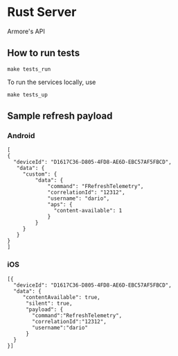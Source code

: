 # Rust Server

Armore's API

## How to run tests

```
make tests_run
```

To run the services locally, use

```
make tests_up
```

## Sample refresh payload

### Android

```
[
{
  "deviceId": "D1617C36-D805-4FD8-AE6D-EBC57AF5FBCD",
   "data": {
     "custom": {
         "data": {
             "command": "FRefreshTelemetry",
             "correlationId": "12312",
             "username": "dario",
             "aps": {
               "content-available": 1
             }
         }
     }
   }
}
]
```

### iOS

```
[{
  "deviceId": "D1617C36-D805-4FD8-AE6D-EBC57AF5FBCD",
  "data": {
     "contentAvailable": true,
      "silent": true,
      "payload": {
        "command":"RefreshTelemetry",
        "correlationId":"12312",
        "username":"dario"
      }
  }
}]
```
